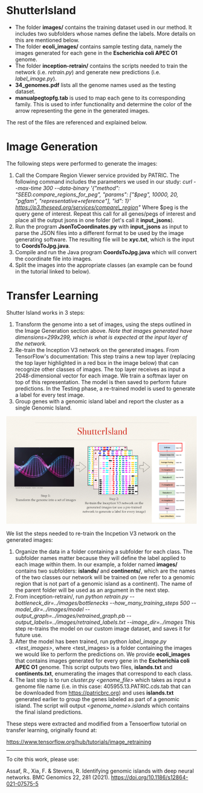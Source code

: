 # ShutterIsland

* The folder **images/** contains the training dataset used in our method. It includes two subfolders whose names define the labels. More details on this are mentioned below. 
* The folder **ecoli_images/** contains sample testing data, namely the images generated for each gene in the **Escherichia coli APEC O1** genome.
* The folder **inception-retrain/** contains the scripts needed to train the network (i.e. *retrain.py*) and generate new predictions (i.e. *label_image.py*).
* **34_genomes.pdf** lists all the genome names used as the testing dataset. 
* **manualpegtopfg.tab** is used to map each gene to its corresponding family. This is used to infer functionality and determine the color of the arrow representing the gene in the generated images. 

The rest of the files are referenced and explained below. 

<h1> Image Generation </h1> 

The following steps were performed to generate the images:

1. Call the Compare Region Viewer service provided by PATRIC. The following command includes the parameters we used in our study:
    *curl --max-time 300 --data-binary '{\"method\": \"SEED.compare\_regions\_for\_peg\", \"params\": [\"$peg\", 10000, 20, \"pgfam\", \"representative+reference\"], \"id\": 1}'         https://p3.theseed.org/services/compare\_region"*
    Where $peg is the query gene of interest. Repeat this call for all genes/pegs of interest and place all the output jsons in one folder (let's call it **input\_jsons**). 
1. Run the program **JsonToCoordinates.py** with **input\_jsons** as input to parse the JSON files into a different format to be used by the image generating software. The resulting file will be **xyc.txt**, which is the input to **CoordsToJpg.java**. 
1. Compile and run the Java program **CoordsToJpg.java** which will convert the coordinate file into images. 
1. Split the images into the appropriate classes (an example can be found in the tutorial linked to below). 

<h1> Transfer Learning </h1> 

Shutter Island works in 3 steps: 

1. Transform the genome into a set of images, using the steps outlined in the Image Generation section above. *Note that images generated have dimensions=299x299, which is what is expected at the input layer of the network.*
1. Re-train the Inception V3 network on the generated images. From TensorFlow's documentation: This step trains a new top layer (replacing the top layer highlighted in a red box in the image below) that can recognize other classes of images. The top layer receives as input a 2048-dimensional vector for each image. We train a softmax layer on top of this representation.
The model is then saved to perform future predictions. In the Testing phase, a re-trained model is used to generate a label for every test image. 
1. Group genes with a genomic island label and report the cluster as a single Genomic Island.

<img src="ShutterIsland.png">

We list the steps needed to re-train the Incpetion V3 network on the generated images:

1. Organize the data in a folder containing a subfolder for each class. The subfolder names matter because they will define the label applied to each image within them. In our example, a folder named **images/** contains two subfolders: **islands/** and **continents/**, which are the names of the two classes our network will be trained on (we refer to a genomic region that is not part of a genomic island as a continent). The name of the parent folder will be used as an argument in the next step. 
1. From inception-retrain/, run *python retrain.py --bottleneck_dir=../images/bottlenecks --how_many_training_steps 500 --model_dir=../images/model --output_graph=../images/retrained_graph.pb --output_labels=../images/retrained_labels.txt --image_dir=../images*
This step re-trains the model on our custom image dataset, and saves it for future use. 
1. After the model has been trained, run python *label_image.py <test_images>*, where <test_images> is a folder containing the images we would like to perform the predictions on. We provide **ecoli_images** that contains images generated for every gene in the **Escherichia coli APEC O1** genome. This script outputs two files, **islands.txt** and **continents.txt**, enumerating the images that correspond to each class. 
1. The last step is to run *cluster.py <genome_file>* which takes as input a genome file name (i.e. in this case: 405955.13.PATRIC.cds.tab that can be downloaded from https://patricbrc.org) and uses **islands.txt** generated earlier to group the genes labeled as part of a genomic island. The script will output *<genome_name>.islands* which contains the final island predictions. 

These steps were extracted and modified from a Tensoerflow tutorial on transfer learning, originally found at:

https://www.tensorflow.org/hub/tutorials/image_retraining

<hr/>

To cite this work, please use:

Assaf, R., Xia, F. & Stevens, R. Identifying genomic islands with deep neural networks. BMC Genomics 22, 281 (2021). https://doi.org/10.1186/s12864-021-07575-5

